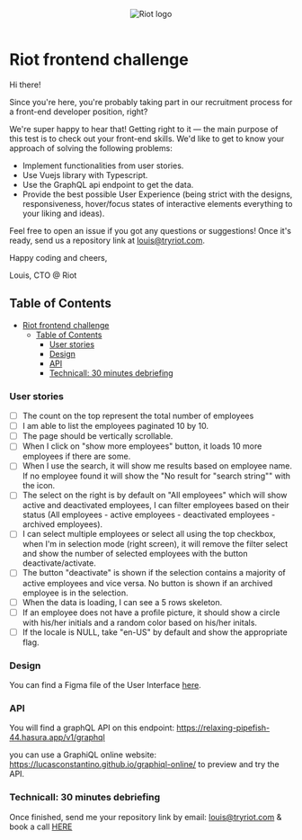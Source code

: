 <p align="center">
  <img alt="Riot logo" src="https://tryriot.com/wp-content/themes/riot-2020-production/images/logo-purple.svg" />
  <br>
  <br>
</p>

# Riot frontend challenge

Hi there!

Since you're here, you're probably taking part in our recruitment process for a front-end developer position, right?

We're super happy to hear that! Getting right to it — the main purpose of this test is to check out your front-end skills. We'd like to get to know your approach of solving the following problems:

- Implement functionalities from user stories.
- Use Vuejs library with Typescript.
- Use the GraphQL api endpoint to get the data.
- Provide the best possible User Experience (being strict with the designs, responsiveness, hover/focus states of interactive elements everything to your liking and ideas).

Feel free to open an issue if you got any questions or suggestions! Once it's ready, send us a repository link at louis@tryriot.com.

Happy coding and cheers,

Louis, CTO @ Riot

## Table of Contents

- [Riot frontend challenge](#riot-frontend-challenge)
  - [Table of Contents](#table-of-contents)
    - [User stories](#user-stories)
    - [Design](#design)
    - [API](#api)
    - [Technicall: 30 minutes debriefing](#technicall-30-minutes-debriefing)

### User stories

- [ ] The count on the top represent the total number of employees
- [ ] I am able to list the employees paginated 10 by 10.
- [ ] The page should be vertically scrollable.
- [ ] When I click on "show more employees" button, it loads 10 more employees if there are some.
- [ ] When I use the search, it will show me results based on employee name. If no employee found it will show the "No result for "search string"" with the icon.
- [ ] The select on the right is by default on "All employees" which will show active and deactivated employees, I can filter employees based on their status (All employees - active employees - deactivated employees - archived employees).
- [ ] I can select multiple employees or select all using the top checkbox, when I'm in selection mode (right screen), it will remove the filter select and show the number of selected employees with the button deactivate/activate.
- [ ] The button "deactivate" is shown if the selection contains a majority of active employees and vice versa. No button is shown if an archived employee is in the selection.
- [ ] When the data is loading, I can see a 5 rows skeleton.
- [ ] If an employee does not have a profile picture, it should show a circle with his/her initials and a random color based on his/her initals.
- [ ] If the locale is NULL, take "en-US" by default and show the appropriate flag.

### Design

You can find a Figma file of the User Interface [here](https://www.figma.com/community/file/1042474100556545669).

### API

You will find a graphQL API on this endpoint: <https://relaxing-pipefish-44.hasura.app/v1/graphql>

you can use a GraphiQL online website: <https://lucasconstantino.github.io/graphiql-online/> to preview and try the API.

### Technicall: 30 minutes debriefing

Once finished, send me your repository link by email: louis@tryriot.com & book a call [HERE](https://calendly.com/louis-cibot/code)
